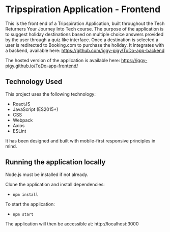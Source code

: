 # Tripspiration Application - Frontend
This is the front end of a Tripspiration Application, built throughout the Tech Returners Your Journey Into Tech course. The purpose of the application is to suggest holiday destinations based on multiple choice answers provided by the user through a quiz like interface. Once a destination is selected a user is redirected to Booking.com to purchase the holiday. It integrates with a backend, available here: https://github.com/iggy-pigy/ToDo-app-backend

The hosted version of the application is available here: https://iggy-pigy.github.io/ToDo-app-frontend/

## Technology Used
This project uses the following technology:

* ReactJS
* JavaScript (ES2015+)
* CSS
* Webpack
* Axios
* ESLint
  
It has been designed and built with mobile-first responsive principles in mind.

## Running the application locally
Node.js must be installed if not already.

Clone the application and install dependencies:
* `npm install`

To start the application:
* `npm start`

The application will then be accessible at:
http://localhost:3000